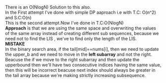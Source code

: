 There is an O(NlogN) Solution to this also.
<br>
In the First attempt I've done with simple DP aaproach i.e with T.C: O(n^2) and S.C:O(n)
<br>
This is the second attempt.Now I've done in T.C:O(NlogN)
<br>
**Approach** is that we are using the same space and overwriting the values of the same array instead of creating different sub sequences, because we need not to find the LIS , we've to find only the length of the LIS.
<br>
**MISTAKE**
<br>
In the binary search area, if the tail[mid]==nums[i], then we need to update the upper_b and we need to move in the **left subarray** and not the right.
<br>
Beacuse the if we move to the right subarray and then update the upperbound then we'll have two consecutive indices having the same value,  then this will be incorrect beacuse next index should always be greater in the tail array because we're making strictly increasing subsequence.